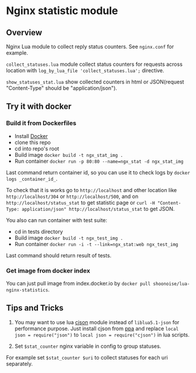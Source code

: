 Nginx statistic module
===================

## Overview

Nginx Lua module to collect reply status counters.
See `nginx.conf` for example.

`collect_statuses.lua` module collect status counters for requests across location with `log_by_lua_file 'collect_statuses.lua';` directive.

`show_statuses_stat.lua` show collected counters in html or JSON(request "Content-Type" should be "application/json").

## Try it with docker

### Build it from Dockerfiles

* Install [Docker](https://www.docker.io/)
* clone this repo
* cd into repo's root
* Build image `docker build -t ngx_stat_img .`
* Run container `docker run -p 80:80 --name=ngx_stat -d ngx_stat_img`

Last command return container id, so you can use it to check logs by `docker logs _container_id_`.

To check that it is works go to `http://localhost` and other location like `http://localhost/304` or `http://localhost/500`,
and on `http://localhost/status_stat` to get statistic page or `curl -H "Content-Type: application/json" http://localhost/status_stat` to get JSON.

You also can run container with test suite:

* cd in tests directory
* Build image `docker build -t ngx_test_img .`
* Run container `docker run -i -t --link=ngx_stat:web ngx_test_img`

Last command should return result of tests.

### Get image from docker index

You can just pull image from index.docker.io by `docker pull shoonoise/lua-nginx-statistics`.

## Tips and Tricks

1. You may want to use lua [cjson](http://www.kyne.com.au/~mark/software/lua-cjson-manual.html) module instead of `liblua5.1-json` for performance purpose.
Just install cjson from [ppa](https://launchpad.net/ubuntu/+source/lua-cjson) and replace `local json = require("json")` to `local json = require("cjson")`
in lua scripts.

2. Set `$stat_counter` nginx variable in config to group statuses.

For example set `$stat_counter $uri` to collect statuses for each uri separately.
